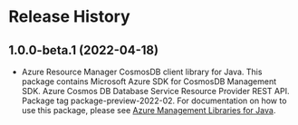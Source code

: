 # Release History

## 1.0.0-beta.1 (2022-04-18)

- Azure Resource Manager CosmosDB client library for Java. This package contains Microsoft Azure SDK for CosmosDB Management SDK. Azure Cosmos DB Database Service Resource Provider REST API. Package tag package-preview-2022-02. For documentation on how to use this package, please see [Azure Management Libraries for Java](https://aka.ms/azsdk/java/mgmt).

